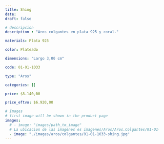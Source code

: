 ```yaml
---
title: Shing
date: 
draft: false

# descripcion
description : "Aros colgantes en plata 925 y coral."

materials: Plata 925

color: Plateado

dimensions: "Largo 3,00 cm"

code: 01-01-1033

type: "Aros"

categories: []

price: $8.140,00

price_eftvo: $6.920,00

# Images
# first image will be shown in the product page
images:
  # - image: "images/path_to_image"
  # La ubicacion de las imagenes es imagenes/Aros/Aros.Colgantes/01-01-1033-shing
  - image: "./images/aros/colgantes/01-01-1033-shing.jpg"
---
```

